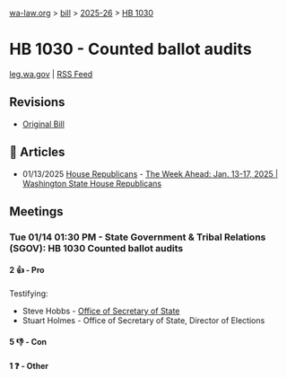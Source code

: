 [wa-law.org](/) > [bill](/bill/) > [2025-26](/bill/2025-26/) > [HB 1030](/bill/2025-26/hb/1030/)

# HB 1030 - Counted ballot audits
[leg.wa.gov](https://app.leg.wa.gov/billsummary?BillNumber=1030&Year=2025&Initiative=false) | [RSS Feed](./rss.xml)

## Revisions
* [Original Bill](1/)

## 📰 Articles
* 01/13/2025 [House Republicans](/org/house_republicans/) - [The Week Ahead: Jan. 13-17, 2025 | Washington State House Republicans](https://houserepublicans.wa.gov/week/the-week-ahead-jan-13-17-2025/#:~:text=HB%201030)

## Meetings
### Tue 01/14 01:30 PM - State Government & Tribal Relations (SGOV): HB 1030 Counted ballot audits
#### 2 👍 - Pro
Testifying:
* Steve Hobbs - [Office of Secretary of State](/org/office_of_secretary_of_state/)
* Stuart Holmes - Office of Secretary of State, Director of Elections

#### 5 👎 - Con

#### 1 ❓ - Other
